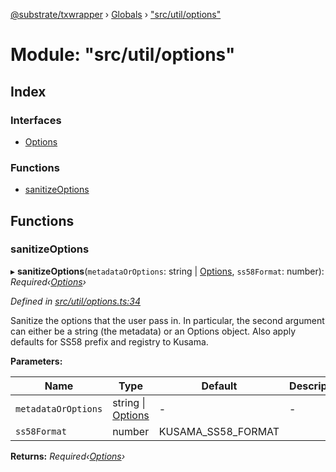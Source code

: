 [@substrate/txwrapper](../README.md) › [Globals](../globals.md) › ["src/util/options"](_src_util_options_.md)

# Module: "src/util/options"

## Index

### Interfaces

* [Options](../interfaces/_src_util_options_.options.md)

### Functions

* [sanitizeOptions](_src_util_options_.md#sanitizeoptions)

## Functions

###  sanitizeOptions

▸ **sanitizeOptions**(`metadataOrOptions`: string | [Options](../interfaces/_src_util_options_.options.md), `ss58Format`: number): *Required‹[Options](../interfaces/_src_util_options_.options.md)›*

*Defined in [src/util/options.ts:34](https://github.com/paritytech/txwrapper/blob/9698841/src/util/options.ts#L34)*

Sanitize the options that the user pass in. In particular, the second
argument can either be a string (the metadata) or an Options object. Also
apply defaults for SS58 prefix and registry to Kusama.

**Parameters:**

Name | Type | Default | Description |
------ | ------ | ------ | ------ |
`metadataOrOptions` | string &#124; [Options](../interfaces/_src_util_options_.options.md) | - | - |
`ss58Format` | number | KUSAMA_SS58_FORMAT |   |

**Returns:** *Required‹[Options](../interfaces/_src_util_options_.options.md)›*
